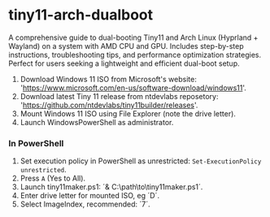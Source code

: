 # tiny11-arch-dualboot
A comprehensive guide to dual-booting Tiny11 and Arch Linux (Hyprland + Wayland) on a system with AMD CPU and GPU. Includes step-by-step instructions, troubleshooting tips, and performance optimization strategies. Perfect for users seeking a lightweight and efficient dual-boot setup.

1. Download Windows 11 ISO from Microsoft's website: 'https://www.microsoft.com/en-us/software-download/windows11'.
2. Download latest Tiny 11 release from ntdevlabs reposetory: 'https://github.com/ntdevlabs/tiny11builder/releases'.
3. Mount Windows 11 ISO using File Explorer (note the drive letter).
4. Launch WindowsPowerShell as administrator.

### In PowerShell 
1. Set execution policy in PowerShell as unrestricted: `Set-ExecutionPolicy unrestricted`.
2. Press `A` (Yes to All).
3. Launch tiny11maker.ps1: ´& C:\path\to\tiny11maker.ps1´.
4. Enter drive letter for mounted ISO, eg ´D´.
5. Select ImageIndex, recommended: ´7´.
